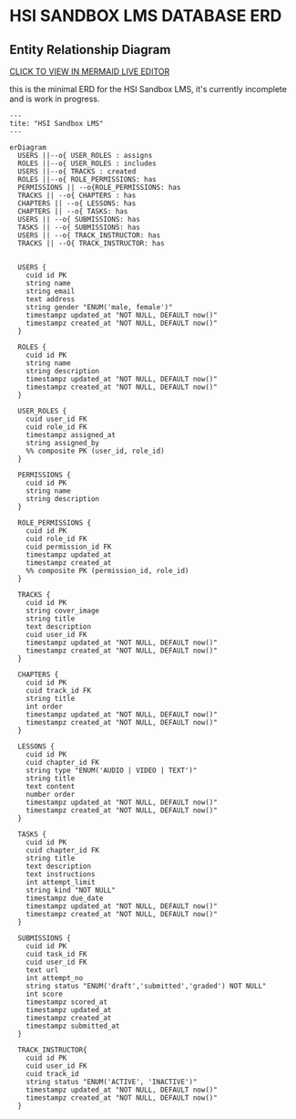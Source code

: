 # HSI SANDBOX LMS DATABASE ERD

## Entity Relationship Diagram

[CLICK TO VIEW IN MERMAID LIVE EDITOR](https://mermaid.live/edit#pako:eNrFV-FP4jAU_1eaJgZNhnEoOPeNA4yLCIYNc7mQkLpVbGTt0nV3Ivq_X7uN0d0Gp3cfCCNrX3_v9b1fX1-7NfRZgKENm83mjAoisA1m8MZ1gIto8MhewfDOncEZTcdnFPM-QQuOwhkFYOoOJi54f2822TrtzCfj4cAFNkBxTBY0VqBMVAci1F8mAY4rprxJt3erED7HSOCgYkZ15veDyZ3jus545NrgGaVmNJnEAgXeic1nyWGgd9O995QTBaCQbCDSA1e3UAF4Xfd2O7yJKRtzp9-qLij8XkTZRury3Bm53mTa88aT2ljGO3HqtzG5Vk0A_IQEQD73t1k_FpzQBaAoxCUBDhFZZhKBXwVAQcBxHJcwC0wDzGX6DEbTu-NGiJbYAE9YvRsnKodSbRLiWKAwegNJFKjVnSMhdUZjD4ymw6EB-oPr7nToAcp-Hdep5UnxCbWPLOAsdb4YsMxLn5NIEEYP5ri2W3TvkxjzuXxf32pCzpZYF2rzZpsxnbgUYiF_XGXyoyPgszBisSwDkiBwnM9kbKyfaM7pW-3_uNWWaf4Jq7XhpsII85DIoBjdwcR24fYszg4uSsZrGck34X4yfPZTcRqiRZkTWXqXWNtglfyrXfoDJGVR9PYtj-DIf9EdrUZJqACMy4JxsEjycr43EP8ZRaLM-SaUVYSLWted9p0xeAcPTn-g3t7gu7eteTuW2GdUYJrnG03CR1k8D8tIdh79Ix9_S-BUSqiEJ76Sxts8QELgMBLzJQlJuUa9EBpoztcEGSR4rtg5GGnasb1_T6D4pVKyKhtakZTwZZUbykrESG9FEhcJGHD0JBpGI04eJYXSf9mW17RANk7An-wps7HPeJWzVFpbH79QOnV7G3fyQb1SaveTfbTVnnab-rKPkm7Pcx4GDQM0nFHePswtBBpwwUkAbZn52IChPEiQ6sI07BkUz1gekFBdvAPEX5SW0okQ_cFYuFHjLFk8Q_sJLWPZy7zO7-KFFCWCuSvqFzrpjazHEiqgbbXNdmoV2mv4Cu1Wu3Xa6VgXpnl1dnVpnnUuDLiCtmm2T80z6_L8_MLqtC8s6_zDgG-pI-apabUt-W-3ri7PLKvTMiAOiGD8LvuISL8lPn4DwJrp6g)

this is the minimal ERD for the HSI Sandbox LMS, it's currently incomplete and is work in progress.

```mermaid
---
tite: "HSI Sandbox LMS"
---

erDiagram
  USERS ||--o{ USER_ROLES : assigns
  ROLES ||--o{ USER_ROLES : includes
  USERS ||--o{ TRACKS : created
  ROLES ||--o{ ROLE_PERMISSIONS: has
  PERMISSIONS || --o{ROLE_PERMISSIONS: has
  TRACKS || --o{ CHAPTERS : has
  CHAPTERS || --o{ LESSONS: has
  CHAPTERS || --o{ TASKS: has
  USERS || --o{ SUBMISSIONS: has
  TASKS || --o{ SUBMISSIONS: has
  USERS || --o{ TRACK_INSTRUCTOR: has
  TRACKS || --O{ TRACK_INSTRUCTOR: has


  USERS {
    cuid id PK
    string name
    string email
    text address
    string gender "ENUM('male, female')"
    timestampz updated_at "NOT NULL, DEFAULT now()"
    timestampz created_at "NOT NULL, DEFAULT now()"
  }

  ROLES {
    cuid id PK
    string name
    string description
    timestampz updated_at "NOT NULL, DEFAULT now()"
    timestampz created_at "NOT NULL, DEFAULT now()"
  }

  USER_ROLES {
    cuid user_id FK
    cuid role_id FK
    timestampz assigned_at
    string assigned_by
    %% composite PK (user_id, role_id)
  }

  PERMISSIONS {
    cuid id PK
    string name
    string description
  }

  ROLE_PERMISSIONS {
    cuid id PK
    cuid role_id FK
    cuid permission_id FK
    timestampz updated_at
    timestampz created_at
    %% composite PK (permission_id, role_id)
  }

  TRACKS {
    cuid id PK
    string cover_image
    string title
    text description
    cuid user_id FK
    timestampz updated_at "NOT NULL, DEFAULT now()"
    timestampz created_at "NOT NULL, DEFAULT now()"
  }

  CHAPTERS {
    cuid id PK
    cuid track_id FK
    string title
    int order
    timestampz updated_at "NOT NULL, DEFAULT now()"
    timestampz created_at "NOT NULL, DEFAULT now()"
  }

  LESSONS {
    cuid id PK
    cuid chapter_id FK
    string type "ENUM('AUDIO | VIDEO | TEXT')"
    string title
    text content
    number order
    timestampz updated_at "NOT NULL, DEFAULT now()"
    timestampz created_at "NOT NULL, DEFAULT now()"
  }

  TASKS {
    cuid id PK
    cuid chapter_id FK
    string title
    text description
    text instructions
    int attempt_limit
    string kind "NOT NULL"
    timestampz due_date
    timestampz updated_at "NOT NULL, DEFAULT now()"
    timestampz created_at "NOT NULL, DEFAULT now()"
  }

  SUBMISSIONS {
    cuid id PK
    cuid task_id FK
    cuid user_id FK
    text url
    int attempt_no
    string status "ENUM('draft','submitted','graded') NOT NULL"
    int score
    timestampz scored_at
    timestampz updated_at
    timestampz created_at
    timestampz submitted_at
  }

  TRACK_INSTRUCTOR{
    cuid id PK
    cuid user_id FK
    cuid track_id
    string status "ENUM('ACTIVE', 'INACTIVE')"
    timestampz updated_at "NOT NULL, DEFAULT now()"
    timestampz created_at "NOT NULL, DEFAULT now()"
  }
```
